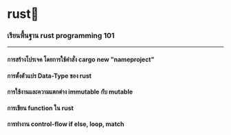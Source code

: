 # rust🦀
### เรียนพื้นฐาน rust programming 101
---
#### การสร้างโปรเจค โดยการใช้คำสั่ง cargo new "nameproject"
#### การตั้งตัวแปร Data-Type ของ rust 
#### การใช้งานและความแตกต่าง immutable กับ mutable
#### การเขียน function ใน rust
#### การทำงาน control-flow if else, loop, match
